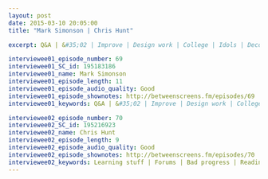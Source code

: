 ```yaml
---
layout: post
date: 2015-03-10 20:05:00
title: "Mark Simonson | Chris Hunt"

excerpt: Q&A | &#35;02 | Improve | Design work | College | Idols | Decompress | Current work | Books | Spare time || Learning stuff | Forums | Bad progress | Reading books | Podcast | Photography 

interviewee01_episode_number: 69
interviewee01_SC_id: 195183186
interviewee01_name: Mark Simonson
interviewee01_episode_length: 11
interviewee01_episode_audio_quality: Good
interviewee01_episode_shownotes: http://betweenscreens.fm/episodes/69
interviewee01_keywords: Q&A | &#35;02 | Improve | Design work | College | Idols | Decompress | Current work | Books | Spare time

interviewee02_episode_number: 70
interviewee02_SC_id: 195216923
interviewee02_name: Chris Hunt
interviewee02_episode_length: 9
interviewee02_episode_audio_quality: Good
interviewee02_episode_shownotes: http://betweenscreens.fm/episodes/70
interviewee02_keywords: Learning stuff | Forums | Bad progress | Reading books | Podcast | Photography 
---
```

